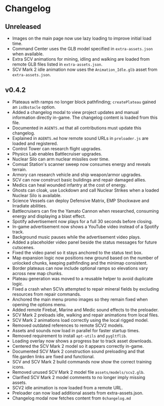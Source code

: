 # Changelog

## Unreleased
- Images on the main page now use lazy loading to improve initial load time.
- Command Center uses the GLB model specified in `extra-assets.json` when available.
- Extra SCV animations for mining, idling and walking are loaded from remote GLB files listed in `extra-assets.json`.
- SCV Mark 2 idle animation now uses the `Animation_Idle.glb` asset from `extra-assets.json`.

## v0.4.2
- Plateaus with ramps no longer block pathfinding; `createPlateau` gained an `isObstacle` option.
- Added a changelog modal to view project updates and manual information directly in-game. The changelog content is loaded from this file.
- Documented in `AGENTS.md` that all contributions must update this changelog.
- Explained in `AGENTS.md` how remote sound URLs in `preloader.js` are loaded and registered.
- Control Tower can research flight upgrades.
- Physics Lab enables Battlecruiser upgrades.
- Nuclear Silo can arm nuclear missiles over time.
- Comsat Station's scanner sweep now consumes energy and reveals terrain.
- Armory can research vehicle and ship weapon/armor upgrades.
- SCV can now construct basic buildings and repair damaged allies.
- Medics can heal wounded infantry at the cost of energy.
- Ghosts can cloak, use Lockdown and call Nuclear Strikes when a loaded Nuclear Silo is available.
- Science Vessels can deploy Defensive Matrix, EMP Shockwave and Irradiate abilities.
- Battlecruisers can fire the Yamato Cannon when researched, consuming energy and displaying a blast effect.
- Spotify advertisement now plays for a full 30 seconds before closing.
- In-game advertisement now shows a YouTube video instead of a Spotify track.
- Background music pauses while the advertisement video plays.
- Added a placeholder video panel beside the status messages for future cutscenes.
- Fixed the video panel so it stays anchored to the status text box.
- Map expansion logic now positions new ground based on the number of unlocked chunks, keeping pathfinding and the minimap consistent.
- Border plateaus can now include optional ramps so elevations vary across new map chunks.
- Plateau generation was moved to a reusable helper to avoid duplicate logic.
- Fixed a crash when SCVs attempted to repair mineral fields by excluding
  resources from repair commands.
- Anchored the main menu promo images so they remain fixed when opening the options menu.
- Added remote Firebat, Marine and Medic sound effects to the preloader.
- SCV Mark 2 preloads idle, walking and repair animations from local files.
- SCV Mark 2 animations load correctly using the local rigged model.
- Removed outdated references to remote SCV2 models.
- Assets and sounds now load in parallel for faster startup times.
- Removed requirement to install `apt-utils` and `pygltflib`.
- Loading overlay now shows a progress bar to track asset downloads.
- Centered the SCV Mark 2 model so it appears correctly in-game.
- Documented SCV Mark 2 construction sound preloading and that file.garden links are fixed and functional.
- SCV and SCV Mark 2 build commands now show the correct training icons.
- Removed unused SCV Mark 2 model file `assets/models/scv2.glb`.
- Clarified SCV Mark 2 model comments to no longer imply missing assets.
- SCV2 idle animation is now loaded from a remote URL.
- Preloader can now load additional assets from extra-assets.json.
- Changelog modal now fetches content from `0changelog.md`
